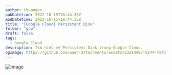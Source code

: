 ```yaml
---
author: thuongnn
pubDatetime: 2022-10-15T18:44:35Z
modDatetime: 2022-10-15T18:44:35Z
title: "[Google Cloud] Persistent Disk"
folder: "gcp"
draft: false
tags:
  - Google Cloud
description: Tìm hiểu về Persistent Disk trong Google Cloud.
ogImage: https://github.com/user-attachments/assets/23a14487-5244-417d-85a7-b8299a220770
---
```


![Image](https://github.com/user-attachments/assets/23a14487-5244-417d-85a7-b8299a220770)
